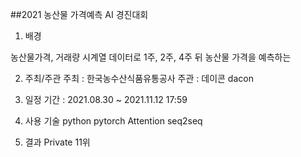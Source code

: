 ##2021 농산물 가격예측 AI 경진대회

1. 배경

농산물가격, 거래량 시계열 데이터로
1주, 2주, 4주 뒤 농산물 가격을 예측하는

2. 주최/주관
주최 : 한국농수산식품유통공사
주관 : 데이콘 dacon

3. 일정
기간 : 2021.08.30 ~ 2021.11.12 17:59

4. 사용 기술
python
pytorch
Attention seq2seq

5. 결과
Private 11위
